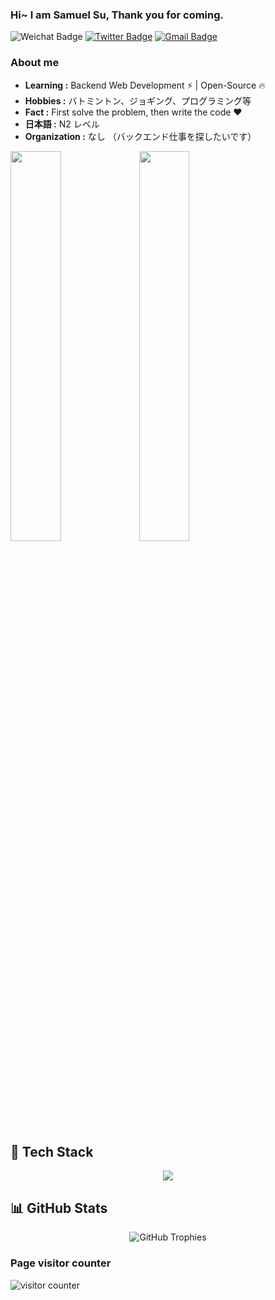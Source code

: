 ### Hi~ I am Samuel Su, Thank you for coming.

![Weichat Badge](https://img.shields.io/badge/-suhanyujie-58CC02?style=flat-square&logo=wechat&logoColor=white&link=https://x.com/suhanyujie) 
[![Twitter Badge](https://img.shields.io/badge/-suhanyujie-1ca0f1?style=flat-square&logo=x&color=black&link=https://x.com/suhanyujie)](https://x.com/suhanyujie)
[![Gmail Badge](https://img.shields.io/badge/M-eMail-blue)](mailto:suhanyujie@qq.com)

### About me

-  **Learning :** Backend Web Development :zap: | Open-Source :fire:	
-  **Hobbies :** バトミントン、ジョギング、プログラミング等
-  **Fact :** First solve the problem, then write the code :heart:
-  **日本語 :** N2 レベル 
-  **Organization :** なし （バックエンド仕事を探したいです）

<p align="left">
  <img src="https://github-readme-stats.vercel.app/api?username=suhanyujie&show_icons=true&layout=compact&theme=radical" style="width: 40%; max-width: 40%; min-width: 40%;">
  <img src="https://github-readme-stats.vercel.app/api/top-langs/?username=suhanyujie&layout=compact&count_private=true&theme=radical" style="width: 40%; max-width: 40%; min-width: 40%;">
</p>

## 🚀 Tech Stack

<div align="center">
  <img src="https://skillicons.dev/icons?i=ubuntu,php,go,java,rust,python,c,html,css,js,ts,nextjs,vue,react,vscode,idea,goland&theme=light&perline=8" />
</div>

## 📊 GitHub Stats

<div align="center">
  <img src="https://github-profile-trophy.vercel.app/?username=grtsinry43&theme=nord&column=7&margin-w=15&margin-h=15" alt="GitHub Trophies" />
</div>

### Page visitor counter

![visitor counter](https://profile-counter.glitch.me/suhanyujie/count.svg)
